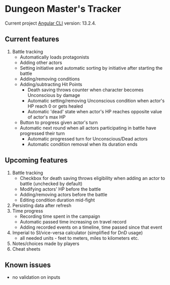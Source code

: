 # Dungeon Master's Tracker

Current project [Angular CLI](https://github.com/angular/angular-cli) version: 13.2.4.

## Current features
1. Battle tracking
    * Automatically loads protagonists
    * Adding other actors
    * Setting initiative and automatic sorting by initiative after starting the battle
    * Adding/removing conditions
    * Adding/subtracting Hit Points
        * Death saving throws counter when character becomes Unconscious by damage
        * Automatic setting/removing Unconscious condition when actor's HP reach 0 or gets healed
        * Automatic 'dead' state when actor's HP reaches opposite value of actor's max HP
    * Button to progress given actor's turn
    * Automatic next round when all actors participating in battle have progressed their turn
        * Automatic progressed turn for Unconscious/Dead actors
        * Automatic condition removal when its duration ends

## Upcoming features
1. Battle tracking
    * Checkbox for death saving throws eligibility when adding an actor to battle (unchecked by default)
    * Modifying actors' HP before the battle
    * Adding/removing actors before the battle
    * Editing condition duration mid-fight
2. Persisting data after refresh
3. Time progress
    * Recording time spent in the campaign
    * Automatic passed time increasing on travel record
    * Adding recorded events on a timeline, time passed since that event
4. Imperial to SI/vice-versa calculator (simplified for DnD usage)
    * all needed units - feet to meters, miles to kilometers etc.
5. Notes/choices made by players
6. Cheat sheets

## Known issues
* no validation on inputs
